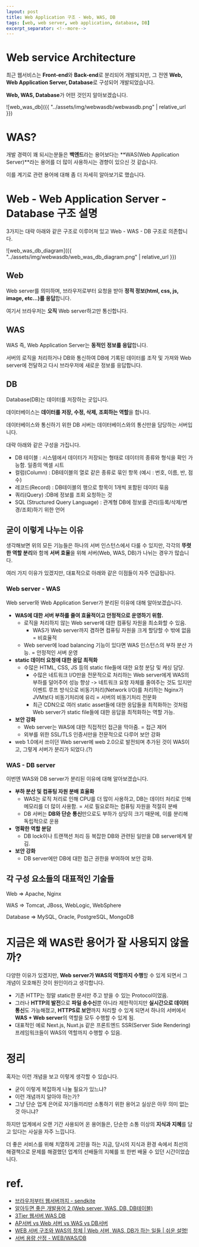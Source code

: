 ```yaml
---
layout: post
title: Web Application 구조 - Web, WAS, DB
tags: [web, web server, web application, database, DB]
excerpt_separator: <!--more-->
---
```


# Web service Architecture

최근 웹서비스는 **Front-end**와 **Back-end**로 분리되어 개발되지만, 그 전엔 **Web, Web Application Server, Database**로 구성되어 개발되었습니다.

**Web, WAS, Database**가 어떤 것인지 알아보겠습니다.

![web_was_db]({{ "../assets/img/webwasdb/webwasdb.png" | relative_url }})

<!--more-->

# WAS?

개발 경력이 꽤 되시는분들은 **백엔드**라는 용어보다는 **WAS(Web Application Server)**라는 용어를 더 많이 사용하시는 경향이 있으신 것 같습니다.

이를 계기로 관련 용어에 대해 좀 더 자세히 알아보기로 했습니다.

# Web - Web Application Server - Database 구조 설명

3가지는 대략 아래와 같은 구조로 이루어져 있고 Web - WAS - DB 구조로 의존합니다.

![web_was_db_diagram]({{ "../assets/img/webwasdb/web_was_db_diagram.png" | relative_url }})

## Web

Web server를 의미하며, 브라우저로부터 요청을 받아 **정적 정보(html, css, js, image, etc...)를 응답**합니다.

여기서 브라우저는 **오직** Web server하고만 통신합니다.

## WAS

WAS 즉, Web Application Server는 **동적인 정보를 응답**합니다.

서버의 로직을 처리하거나 DB와 통신하여 DB에 기록된 데이터를 조작 및 가져와 Web server에 전달하고 다시 브라우저에 새로운 정보를 응답합니다.

## DB

Database(DB)는 데이터를 저장하는 곳입니다.

데이터베이스는 **데이터를 저장, 수정, 삭제, 조회하는 역할**을 합니다.

데이터베이스와 통신하기 위한 DB 서버는 데이터베이스와의 통신만을 담당하는 서버입니다.

대략 아래와 같은 구성을 가집니다.

- DB 테이블 : 시스템에서 데이터가 저장되는 형태로 데이터의 종류와 형식을 확인 가능함. 일종의 엑셀 시트
- 컬럼(Column) : DB테이블의 열로 같은 종류로 묶인 항목 (예시 : 번호, 이름, 반, 점수)
- 레코드(Record) : DB테이블의 행으로 항목이 1개씩 포함된 데이터 묶음
- 쿼리(Query) :DB에 정보를 조회 요청하는 것
- SQL (Structured Query Language) : 관계형 DB에 정보를 관리(등록/삭제/변경/조회)하기 위한 언어

## 굳이 이렇게 나누는 이유

생각해보면 위의 모든 기능들은 하나의 서버 인스턴스에서 다룰 수 있지만, 각각의 **뚜렷한 역할 분리**와 함께 **서버 효율**을 위해 서버(Web, WAS, DB)가 나뉘는 경우가 많습니다.

여러 가지 이유가 있겠지만, 대표적으로 아래와 같은 이점들이 자주 언급됩니다.

### Web server - WAS

Web server와 Web Application Server가 분리된 이유에 대해 알아보겠습니다.

- **WAS에 대한 서버 부하를 줄여 효율적이고 안정적으로 운영하기 위함.**
  - 로직을 처리하지 않는 Web server에 대한 컴퓨팅 자원을 최소화할 수 있음.
    - WAS가 Web server까지 겸하면 컴퓨팅 자원을 크게 할당할 수 밖에 없음 = 비효율적
  - Web server에 load balancing 기능이 있다면 WAS 인스턴스의 부하 분산 가능. = 안정적인 서버 운영
- **static 데이터 요청에 대한 응답 최적화**
  - 수많은 HTML, CSS, JS 등의 static file들에 대한 요청 분담 및 캐싱 담당.
    - 수많은 네트워크 I/O만을 전문적으로 처리하는 Web server에게 WAS의 부하를 덜어주어 성능 향상
      -> 네트워크 요청 자체를 줄여주는 것도 있지만 이벤트 루프 방식으로 비동기처리(Network I/O)를 처리하는 Nginx가 JVM보다 비동기처리에 유리 = 서버의 비동기처리 전문화
    - 최근 CDN으로 여러 static asset들에 대한 응답들을 최적화하는 것처럼 Web server가 static file들에 대한 응답을 최적화하는 역할 가능.
- **보안 강화**
  - Web server는 WAS에 대한 직접적인 접근을 막아줌. = 접근 제어
  - 외부를 위한 SSL/TLS 인증서만을 전문적으로 다루어 보안 강화
- web 1.0에서 쓰이던 Web server에 web 2.0으로 발전되며 추가된 것이 WAS이고, 그렇게 서버가 분리가 되었다.(?)

### WAS - DB server

이번엔 WAS와 DB server가 분리된 이유에 대해 알아보겠습니다.

- **부하 분산 및 컴퓨팅 자원 분배 효율화**
  - WAS는 로직 처리로 인해 CPU를 더 많이 사용하고, DB는 데이터 처리로 인해 메모리를 더 많이 사용함. = 서로 필요로하는 컴퓨팅 자원을 적절히 분배
  - DB 서버는 **DB와 단순 통신**만으로도 부하가 상당히 크기 때문에, 이를 분리해 독립적으로 운용
- **명확한 역할 분담**
  - DB lock이나 트랜잭션 처리 등 복잡한 DB와 관련된 일만을 DB server에게 맡김.
- **보안 강화**
  - DB server에만 DB에 대한 접근 권한을 부여하여 보안 강화.

## 각 구성 요소들의 대표적인 기술들

Web => Apache, Nginx

WAS => Tomcat, JBoss, WebLogic, WebSphere

Database => MySQL, Oracle, PostgreSQL, MongoDB

# 지금은 왜 WAS란 용어가 잘 사용되지 않을까?

다양한 이유가 있겠지만, **Web server가 WAS의 역할까지 수행**할 수 있게 되면서 그 개념이 모호해진 것이 원인이라고 생각합니다.

- 기존 HTTP는 정말 static한 문서만 주고 받을 수 있는 Protocol이었음.
- 그러나 **HTTP의 발전**으로 **파일 송수신**뿐 아니라 제한적이지만 **실시간으로 데이터 통신**도 가능해졌고, **HTTPS로 보안**까지 처리할 수 있게 되면서 하나의 서버에서 **WAS + Web server**의 역할을 모두 수행할 수 있게 됨.
- 대표적인 예로 Next.js, Nuxt.js 같은 프론트엔드 SSR(Server Side Rendering) 프레임워크들이 WAS의 역할까지 수행할 수 있음.

# 정리

혹자는 이런 개념을 보고 이렇게 생각할 수 있습니다.

- 굳이 이렇게 복잡하게 나눌 필요가 있느냐?
- 이런 개념까지 알아야 하는가?
- 그냥 단순 업계 은어로 자기들끼리만 소통하기 위한 용어고 실상은 아무 의미 없는 것 아니냐?

하지만 업계에서 오랜 기간 사용되어 온 용어들은, 단순한 소통 이상의 **지식과 지혜**를 담고 있다는 사실을 자주 느낍니다.

더 좋은 서비스를 위해 치열하게 고민을 하는 지금, 당시의 지식과 환경 속에서 최선의 해결책으로 문제를 해결했던 업계의 선배들의 지혜를 또 한번 배울 수 있던 시간이었습니다.

# ref.

- [브라우저부터 웹서버까지 - sendkite](https://yeoon.tistory.com/65)
- [알아두면 좋은 개발용어 2 (Web server, WAS, DB, DB테이블)](https://reinvite.tistory.com/86)
- [3Tier 웹서버 WAS DB](https://velog.io/@chy8165/3Tier-%EC%9B%B9%EC%84%9C%EB%B2%84-WAS-DB)
- [AP서버 vs Web 서버 vs WAS vs DB서버](https://rainkim.tistory.com/35)
- [WEB 서버 구조와 WAS의 정체 | Web 서버, WAS, DB가 하는 일들 | 쉬운 설명!](https://www.youtube.com/watch?v=70bzGTx-BHo)
- [서버 용량 산정 - WEB/WAS/DB](https://bisualsense83.tistory.com/entry/%EC%84%9C%EB%B2%84-%EC%9A%A9%EB%9F%89-%EC%82%B0%EC%A0%95-WEB-WAS-DB)
